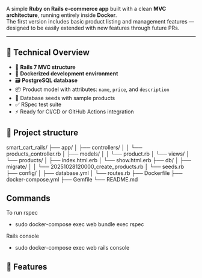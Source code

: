 A simple **Ruby on Rails e-commerce app** built with a clean **MVC architecture**, running entirely inside **Docker**.  
The first version includes basic product listing and management features — designed to be easily extended with new features through future PRs.

---

## 🚀 Technical Overview

- 🧩 **Rails 7 MVC structure**
- 🐳 **Dockerized development environment**
- 🗃️ **PostgreSQL database**
- 📦 Product model with attributes: `name`, `price`, and `description`
- 🌱 Database seeds with sample products
- ✅ RSpec test suite
- ⚡ Ready for CI/CD or GitHub Actions integration

## 🚀 Project structure

smart_cart_rails/
├── app/
│ ├── controllers/
│ │ └── products_controller.rb
│ ├── models/
│ │ └── product.rb
│ └── views/
│ └── products/
│ ├── index.html.erb
│ └── show.html.erb
├── db/
│ ├── migrate/
│ │ └── 20251028120000_create_products.rb
│ └── seeds.rb
├── config/
│ ├── database.yml
│ └── routes.rb
├── Dockerfile
├── docker-compose.yml
├── Gemfile
└── README.md

## Commands

To run rspec

- sudo docker-compose exec web bundle exec rspec

Rails console

- sudo docker-compose exec web rails console

## 🚀 Features
